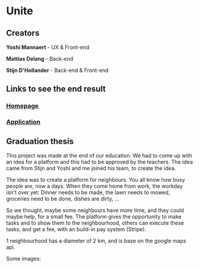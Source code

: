 Unite
==========
## Creators

**Yoshi Mannaert** - UX & Front-end

**Mattias Delang** - Back-end

**Stijn D'Hollander** - Back-end & Front-end

## Links to see the end result #
### [Homepage](http://www.unite-as.one)
### [Application](http://beta.unite-as.one)

## Graduation thesis

This project was made at the end of our education. We had to come up with an idea for a platform and this had to be approved by the teachers. The idea came from Stijn and Yoshi and me joined his team, to create the idea.

The idea was to create a platform for neighbours. You all know how busy people are, now a days. When they come home from work, the workday isn't over yet: Dinner needs to be made, the lawn needs to mowed, groceries need to be done, dishes are dirty, ...

So we thought, maybe some neighbours have more time, and they could maybe help, for a small fee.
The platform gives the opportunity to make tasks and to show them to the neighbourhood, others can execute these tasks, and get a fee, with an build-in pay system (Stripe).

1 neighbourhood has a diameter of 2 km, and is base on the google maps api.

Some images:

